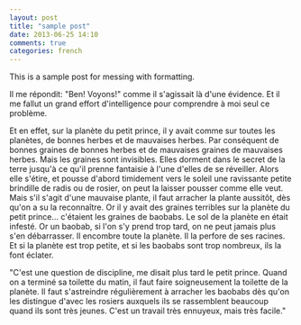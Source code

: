 ```yaml
---
layout: post
title: "sample post"
date: 2013-06-25 14:10
comments: true
categories: french
---
```


This is a sample post for messing with formatting.

Il me répondit: "Ben! Voyons!" comme il s'agissait là d'une évidence. Et il me fallut un grand effort d'intelligence pour comprendre à moi seul ce problème.

Et en effet, sur la planète du petit prince, il y avait comme sur toutes les planètes, de bonnes herbes et de mauvaises herbes. Par conséquent de bonnes graines de bonnes herbes et de mauvaises graines de mauvaises herbes. Mais les graines sont invisibles. Elles dorment dans le secret de la terre jusqu'à ce qu'il prenne fantaisie à l'une d'elles de se réveiller. Alors elle s'étire, et pousse d'abord timidement vers le soleil une ravissante petite brindille de radis ou de rosier, on peut la laisser pousser comme elle veut. Mais s'il s'agit d'une mauvaise plante, il faut arracher la plante aussitôt, dès qu'on a su la reconnaître. Or il y avait des graines terribles sur la planète du petit prince... c'étaient les graines de baobabs. Le sol de la planète en était infesté. Or un baobab, si l'on s'y prend trop tard, on ne peut jamais plus s'en débarrasser. Il encombre toute la planète. Il la perfore de ses racines. Et si la planète est trop petite, et si les baobabs sont trop nombreux, ils la font éclater.

"C'est une question de discipline, me disait plus tard le petit prince. Quand on a terminé sa toilette du matin, il faut faire soigneusement la toilette de la planète. Il faut s'astreindre régulièrement à arracher les baobabs dès qu'on les distingue d'avec les rosiers auxquels ils se rassemblent beaucoup quand ils sont très jeunes. C'est un travail très ennuyeux, mais très facile."
